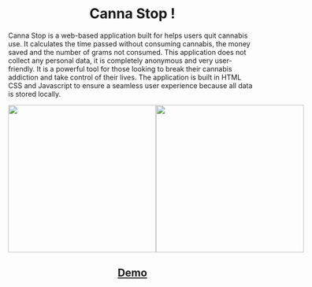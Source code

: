 <h1 align="center">Canna Stop !</h1>

Canna Stop is a web-based application built for helps users quit cannabis use. It calculates the time passed without consuming cannabis, the money saved and the number of grams not consumed. This application does not collect any personal data, it is completely anonymous and very user-friendly. It is a powerful tool for those looking to break their cannabis addiction and take control of their lives. The application is built in HTML CSS and Javascript to ensure a seamless user experience because all data is stored locally.

<div style="display:flex; justify-content: space-between; align-items:center">
<img width="300" src="https://i.postimg.cc/q7D6Czt8/principal-removebg-preview.png">
<img width="300" src="https://i.postimg.cc/05F0SV6H/question-removebg-preview.png">
</div>

<a target="_blank" href="http://cannastop.alwaysdata.net/"><h2 align="center">Demo</h2></a>
